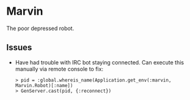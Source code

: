 # Marvin
The poor depressed robot.

## Issues
  * Have had trouble with IRC bot staying connected. Can execute this manually via remote console to fix:
    ```
    > pid = :global.whereis_name(Application.get_env(:marvin, Marvin.Robot)[:name])
    > GenServer.cast(pid, {:reconnect})
    ```
